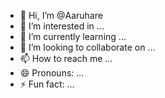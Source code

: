 - 👋 Hi, I’m @Aaruhare
- 👀 I’m interested in ...
- 🌱 I’m currently learning ...
- 💞️ I’m looking to collaborate on ...
- 📫 How to reach me ...
- 😄 Pronouns: ...
- ⚡ Fun fact: ...

<!---
Aaruhare/Aaruhare is a ✨ special ✨ repository because its `README.md` (this file) appears on your GitHub profile.
You can click the Preview link to take a look at your changes.
--->
